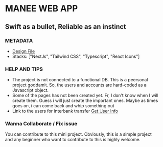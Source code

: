 # MANEE WEB APP

## Swift as a bullet, Reliable as an instinct

### METADATA

- [Design File](https://www.figma.com/design/2f2pddizmkbHyzyzyYct4U/wizard.fig?node-id=542-522&t=2BE1c62gBw525me6-1)
- Stacks: ["NextJs", "Tailwind CSS", "Typescript", "React Icons"]

### HELP AND TIPS

- The project is not connected to a functional DB. This is a peersonal project goddamit. So, the users and accounts are hard-coded as a Javascript object.
- Some of the pages has not been created yet. Fr, I don't know when I will create them. Guess i will just create the important ones. Maybe as times goes on, i can come back and whip something out
- Link to the users for interbank transfer [Get User Info](https://github.com/KodenOps/manee/blob/main/src/data/userInfo.js)

### Wanna Collaborate / Fix issue

You can contribute to this mini project. Obviously, this is a simple project and any beginner who want to contribute to this is highly welcome.
